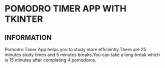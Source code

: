 # POMODRO TIMER APP WITH TKINTER

## INFORMATION
Pomodro Timer App helps you to study more efficiently.There are 25 minutes study times and 5 minutes breaks.You can take a long break which is 15 minutes after completing 4 pomodoros.


